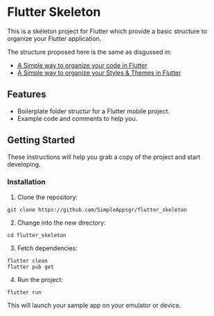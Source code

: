 
# Flutter Skeleton

This is a skeleton project for Flutter which provide a basic structure to organize your Flutter application.

The structure proposed here is the same as disgussed in:

- [A Simple way to organize your code in Flutter](https://medium.com/@kanellopoulos.leo/a-simple-way-to-organize-your-code-in-flutter-e175e7004fb5)
- [A Simple way to organize your Styles & Themes in Flutter](https://medium.com/@kanellopoulos.leo/a-simple-way-to-organize-your-styles-themes-in-flutter-a0e7eba5b297)

## Features

- Boilerplate folder structur for a Flutter mobile project.
- Example code and comments to help you.

## Getting Started

These instructions will help you grab a copy of the project and start developing.

### Installation
1. Clone the repository:

```
git clone https://github.com/SimpleAppsgr/flutter_skeleton
```

2. Change into the new directory:

``` 
cd flutter_skeleton
```

3. Fetch dependencies:

``` 
flutter clean 
flutter pub get
```

4. Run the project:

```
flutter run
```
This will launch your sample app on your emulator or device.